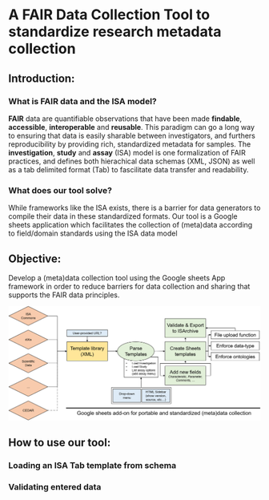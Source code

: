 # A FAIR Data Collection Tool to standardize research metadata collection

## Introduction:

### What is FAIR data and the ISA model?

**FAIR** data are quantifiable observations that have been made **findable**, **accessible**, **interoperable** and **reusable**.
This paradigm can go a long way to ensuring that data is easily sharable between investigators,
and furthers reproducibility by providing rich, standardized metadata for samples.
The **investigation**, **study** and **assay** (ISA) model is one formalization of FAIR practices,
and defines both hierachical data schemas (XML, JSON) as well as a tab delimited format (Tab)
to fascilitate data transfer and readability.

### What does our tool solve?

While frameworks like the ISA exists, there is a barrier for data generators to compile their data in these standardized formats. Our tool is a Google sheets application which facilitates the collection of (meta)data according to field/domain standards using the ISA data model

## Objective:

Develop a (meta)data collection tool using the Google sheets App framework in order to reduce barriers for data collection and sharing that supports the FAIR data principles.

![alt text](https://raw.githubusercontent.com/STRIDES-Codes/A-FAIR-Data-Collection-Tool-to-standardize-research-meta-data-collection/docs_update_intro/static/ISASheetsWorkflow.png)

## How to use our tool:

### Loading an ISA Tab template from schema

### Validating entered data
